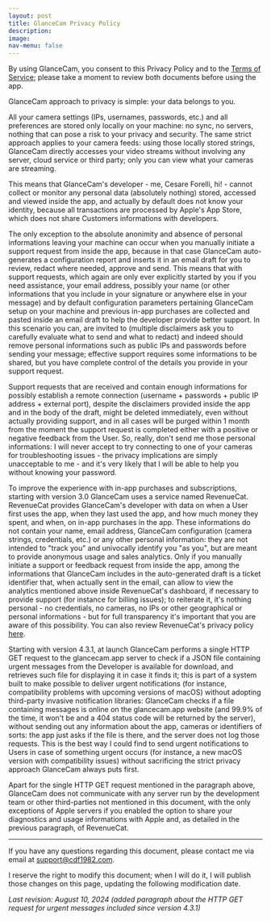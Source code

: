 ```yaml
---
layout: post
title: GlanceCam Privacy Policy
description:
image:
nav-menu: false
---
```

By using GlanceCam, you consent to this Privacy Policy and to the [Terms of Service](https://cdf1982.com/privacy/glancecam_terms_of_service.html); please take a moment to review both documents before using the app.

GlanceCam approach to privacy is simple: your data belongs to you.

All your camera settings (IPs, usernames, passwords, etc.) and all preferences are stored only locally on your machine: no sync, no servers, nothing that can pose a risk to your privacy and security.
The same strict approach applies to your camera feeds: using those locally stored strings, GlanceCam directly accesses your video streams without involving any server, cloud service or third party; only you can view what your cameras are streaming.

This means that GlanceCam's developer - me, Cesare Forelli, hi! - cannot collect or monitor any personal data (absolutely nothing) stored, accessed and viewed inside the app, and actually by default does not know your identity, because all transactions are processed by Apple's App Store, which does not share Customers informations with developers.

The only exception to the absolute anonimity and absence of personal informations leaving your machine can occur when you manually initiate a support request from inside the app, because in that case GlanceCam auto-generates a configuration report and inserts it in an email draft for you to review, redact where needed, approve and send.
This means that with support requests, which again are only ever explicitly started by you if you need assistance, your email address, possibly your name (or other informations that you include in your signature or anywhere else in your message) and by default configuration parameters pertaining GlanceCam setup on your machine and previous in-app purchases are collected and pasted inside an email draft to help the developer provide better support. In this scenario you can, are invited to (multiple disclaimers ask you to carefully evaluate what to send and what to redact) and indeed should remove personal informations such as public IPs and passwords before sending your message; effective support requires some informations to be shared, but you have complete control of the details you provide in your support request.

Support requests that are received and contain enough informations for possibly establish a remote connection (username + passwords + public IP address + external port), despite the disclaimers provided inside the app and in the body of the draft, might be deleted immediately, even without actually providing support, and in all cases will be purged within 1 month from the moment the support request is completed either with a positive or negative feedback from the User. So, really, don't send me those personal informations: I will never accept to try connecting to one of your cameras for troubleshooting issues - the privacy implications are simply unacceptable to me - and it's very likely that I will be able to help you without knowing your password.

To improve the experience with in-app purchases and subscriptions, starting with version 3.0 GlanceCam uses a service named RevenueCat. RevenueCat provides GlanceCam's developer with data on when a User first uses the app, when they last used the app, and how much money they spent, and when, on in-app purchases in the app. These informations do not contain your name, email address, GlanceCam configuration (camera strings, credentials, etc.) or any other personal information: they are not intended to "track you" and univocally identify you "as you", but are meant to provide anonymous usage and sales analytics.
Only if you manually initiate a support or feedback request from inside the app, among the informations that GlanceCam includes in the auto-generated draft is a ticket identifier that, when actually sent in the email, can allow to view the analytics mentioned above inside RevenueCat's dashboard, if necessary to provide support (for instance for billing issues); to reiterate it, it's nothing personal - no credentials, no cameras, no IPs or other geographical or personal informations - but for full transparency it's important that you are aware of this possibility. You can also review RevenueCat's privacy policy [here](https://www.revenuecat.com/privacy).

Starting with version 4.3.1, at launch GlanceCam performs a single HTTP GET request to the glancecam.app server to check if a JSON file containing urgent messages from the Developer is available for download, and retrieves such file for displaying it in case it finds it; this is part of a system built to make possible to deliver urgent notifications (for instance, compatibility problems with upcoming versions of macOS) without adopting third-party invasive notification libraries: GlanceCam checks if a file containing messages is online on the glancecam.app website (and 99.9% of the time, it won't be and a 404 status code will be returned by the server), without sending out any information about the app, cameras or identifiers of sorts: the app just asks if the file is there, and the server does not log those requests. This is the best way I could find to send urgent notifications to Users in case of something urgent occurs (for instance, a new macOS version with compatibility issues) without sacrificing the strict privacy approach GlanceCam always puts first.

Apart for the single HTTP GET request mentioned in the paragraph above, GlanceCam does not communicate with any server run by the development team or other third-parties not mentioned in this document, with the only exceptions of Apple servers if you enabled the option to share your diagnostics and usage informations with Apple and, as detailed in the previous paragraph, of RevenueCat.

---

If you have any questions regarding this document, please contact me via email at [support@cdf1982.com](mailto:support@cdf1982.com).

I reserve the right to modify this document; when I will do it, I will publish those changes on this page, updating the following modification date.

*Last revision: August 10, 2024 (added paragraph about the HTTP GET request for urgent messages included since version 4.3.1)*